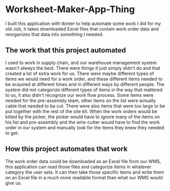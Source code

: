 # Worksheet-Maker-App-Thing

I built this application with tkinter to help automate some work I did for my old Job, it takes downloaded Excel files
that contain work order data and reorganizes that data into something I needed.

## The work that this project automated

I used to work in supply chain, and our warehouse management system wasn't always the best. There were things
it just simply didn't do and that created a lot of extra work for us. There were maybe different types
of items we would need for a work order, and these different items needed to be acquired at different times and in 
different ways by different people. The system did not categorize different types of items in the way that mattered to
us, it also didn't recognize our work flow process. Some items were needed for the pre-assembly team, other items on
the list were actually cable that needed to be cut. There were also items that were too large to be put together 
with the rest of the site kit. When the work orders would be kitted by the picker, the picker would have to 
ignore many of the items on his list and pre-assembly and the wire-cutter would have to find the work order in 
our system and manually look for the items they knew they needed to get.

## How this project automates that work

The work order data could be downloaded as an Excel file from our WMS, this application can read those files and
categorize items in whatever category the user sets. It can then take those specific items and write them on an
Excel file in a much more readable format than what our WMS would give us.







